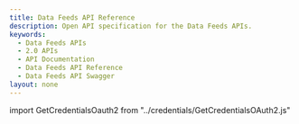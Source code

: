 ```yaml
---
title: Data Feeds API Reference
description: Open API specification for the Data Feeds APIs.
keywords:
  - Data Feeds APIs
  - 2.0 APIs
  - API Documentation
  - Data Feeds API Reference
  - Data Feeds API Swagger
layout: none
---
```

import GetCredentialsOauth2 from "../credentials/GetCredentialsOAuth2.js"

<GetCredentialsOauth2 />

<RedoclyAPIBlock src="/analytics-apis/docs/2.0/data-feeds.json" scrollYOffset={64}/>
